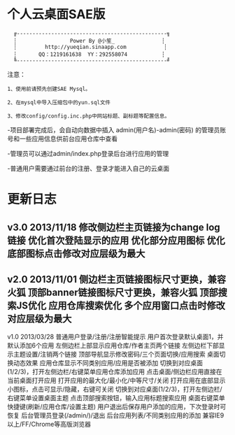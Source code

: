 个人云桌面SAE版
===========================
      ╔------------------------------------------------╗
      ┆                 Power By @小笙_               ┆
      ┆         http://yueqian.sinaapp.com            ┆
      ┆       QQ：1219161638  YY：292558074           ┆
      ╚------------------------------------------------╝

注意：

	1、使用前请预先创建SAE Mysql。
	
	2、在mysql中导入压缩包中的yun.sql文件
	
	3、修改config/config.inc.php中网站标题、副标题等配置信息。

-项目部署完成后，会自动向数据中插入 admin(用户名)-admin(密码) 的管理员账号和一些应用信息供前台应用仓库中查看

-管理员可以通过admin/index.php登录后台进行应用的管理

-普通用户需要通过前台的注册、登录才能进入自己的云桌面


更新日志
===========================
v3.0 2013/11/18
修改侧边栏主页链接为change log链接
优化首次登陆显示的应用
优化部分应用图标
优化底部图标点击修改对应层级为最大
------------------------------------------------------
v2.0 2013/11/01
侧边栏主页链接图标尺寸更换，兼容火狐
顶部banner链接图标尺寸更换，兼容火狐
顶部搜索JS优化
应用仓库搜索优化
多个应用窗口点击时修改对应层级为最大
------------------------------------------------------
v1.0 2013/03/28
普通用户登录/注册/注册智能提示
用户首次登录默认桌面1，并默认添加6个应用
左侧边栏上部显示应用仓库/作者主页两个链接
左侧边栏下部显示主题设置/注销两个链接
顶部导航显示修改密码/三个页面切换/应用搜索
桌面切换动态效果
应用仓库显示不同类别应用/应用是否被添加
切换到对应桌面(1/2/3)，打开左侧边栏/右键菜单应用仓库添加应用
点击桌面/侧边栏应用直接在当前桌面打开应用
打开应用的最大化/最小化/中等尺寸/关闭
打开应用在底部显示小图标，点击可显示/隐藏，右键可关闭
切换到对应桌面(1/2/3)，打开左侧边栏/右键菜单设置桌面主题
点击顶部搜索按钮，输入应用标题搜索应用
桌面右键菜单快捷键(刷新/应用仓库/设置主题)
用户退出后保存用户添加的应用，下次登录时可恢复
后台管理员登录(/admin/)/退出
后台应用列表/不同类别应用的添加
兼容IE9以上/FF/Chrome等高版浏览器

